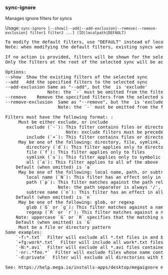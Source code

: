### sync-ignore
Manages ignore filters for syncs

Usage: `sync-ignore [--show|[--add|--add-exclusion|--remove|--remove-exclusion] filter1 filter2 ...] (ID|localpath|DEFAULT)`
<pre>
To modify the default filters, use "DEFAULT" instead of local path or ID.
Note: when modifying the default filters, existing syncs won't be affected. Only newly created ones.

If no action is provided, filters will be shown for the selected sync.
Only the filters at the root of the selected sync will be accessed. Filters beloging to sub-folders must be modified manually.

Options:
--show	Show the existing filters of the selected sync
--add	Add the specified filters to the selected sync
--add-exclusion	Same as "--add", but the <CLASS> is 'exclude'
               	Note: the `-` must be omitted from the filter (using '--' is not necessary)
--remove	Remove the specified filters from the selected sync
--remove-exclusion	Same as "--remove", but the <CLASS> is 'exclude'
                  	Note: the `-` must be omitted from the filter (using '--' is not necessary)

Filters must have the following format: <CLASS><TARGET><TYPE><STRATEGY>:<PATTERN>
	<CLASS> Must be either exclude, or include
		exclude (`-`): This filter contains files or directories that *should not* be synchronized
		               Note: exclude filters must be preceded by '--', or they won't be recognized
		include (`+`): This filter contains files or directories that *should* be synchronized
	<TARGET> May be one of the following: directory, file, symlink, or all
		directory (`d`): This filter applies only to directories
		file (`f`): This filter applies only to files
		symlink (`s`): This filter applies only to symbolic links
		all (`a`): This filter applies to all of the above
	Default (when omitted) is `a`
	<TYPE> May be one of the following: local name, path, or subtree name
		local name (`N`): This filter has an effect only in the root directory of the sync
		path (`p`): This filter matches against the path relative to the rooth directory of the sync
		            Note: the path separator is always '/', even on Windows
		subtree name (`n`): This filter has an effect in all directories below the root directory of the sync, itself included
	Default (when omitted) is `n`
	<STRATEGY> May be one of the following: glob, or regexp
		glob (`G` or `g`): This filter matches against a name or path using a wildcard pattern
		regexp (`R` or `r`): This filter matches against a name or path using a pattern expressed as a POSIX-Extended Regular Expression
	Note: uppercase `G` or `R` specifies that the matching should be case-sensitive
	Default (when omitted) is `G`
	<PATTERN> Must be a file or directory pattern
Some examples:
	`-f:*.txt`  Filter will exclude all *.txt files in and beneath the sync directory
	`+fg:work*.txt`  Filter will include all work*.txt files excluded by the filter above
	`-N:*.avi`  Filter will exclude all *.avi files contained directly in the sync directory
	`-nr:.*foo.*`  Filter will exclude files whose name contains 'foo'
	`-d:private`  Filter will exclude all directories with the name 'private'

See: https://help.mega.io/installs-apps/desktop/megaignore more info.
</pre>
